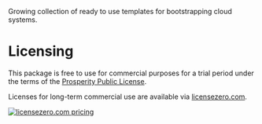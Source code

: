 Growing collection of ready to use templates for bootstrapping cloud systems.


# Licensing

This package is free to use for commercial purposes for a trial period under the terms of the [Prosperity Public License](./LICENSE).

Licenses for long-term commercial use are available via [licensezero.com](https://licensezero.com).

[![licensezero.com pricing](https://licensezero.com/projects/dda20927-a4e0-4875-8f2f-f7c467331eef/badge.svg)](https://licensezero.com/projects/dda20927-a4e0-4875-8f2f-f7c467331eef)